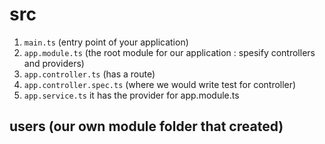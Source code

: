 # src
1. `main.ts`  (entry point of your application)
2. `app.module.ts` (the root module for our application : spesify controllers and providers) 
3. `app.controller.ts` (has a route)
4. `app.controller.spec.ts` (where we would write test for controller)
5. `app.service.ts` it has the provider for app.module.ts
## users (our own module folder that created)